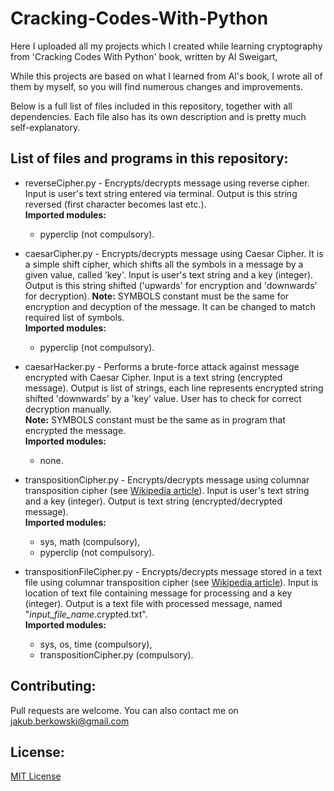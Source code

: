 # Cracking-Codes-With-Python

Here I uploaded all my projects which I created while learning cryptography
from 'Cracking Codes With Python' book, written by Al Sweigart,

While this projects are based on what I learned from Al's book, I wrote all of
them by myself, so you will find numerous changes and improvements.

Below is a full list of files included in this repository, together with
all dependencies. Each file also has its own description and is pretty
much self-explanatory.

## List of files and programs in this repository:
- reverseCipher.py - Encrypts/decrypts message using reverse cipher. Input is user's text string entered via terminal. Output is this string reversed (first character becomes last etc.).\
**Imported modules:**
    - pyperclip (not compulsory).
    
 - caesarCipher.py - Encrypts/decrypts message using Caesar Cipher. It is a simple shift cipher, which shifts all the symbols in a message by a given value, called 'key'. Input is user's text string and a key (integer). Output is this string shifted ('upwards' for encryption and 'downwards' for decryption).
 **Note:** SYMBOLS constant must be the same for encryption and decyption of the message. It can be changed to match required list of symbols.\
 **Imported modules:**
    - pyperclip (not compulsory).
    
- caesarHacker.py - Performs a brute-force attack against message encrypted with Caesar Cipher. Input is a text string (encrypted message). Output is list of strings, each line represents encrypted string shifted 'downwards' by a 'key' value. User has to check for correct decryption manually.\
**Note:** SYMBOLS constant must be the same as in program that encrypted the message.\
**Imported modules:**
    - none.

- transpositionCipher.py - Encrypts/decrypts message using columnar transposition cipher (see [Wikipedia article](https://en.wikipedia.org/wiki/Transposition_cipher#Columnar_transposition)). Input is user's text string and a key (integer). Output is text string (encrypted/decrypted message).\
**Imported modules:**
    - sys, math (compulsory),
    - pyperclip (not compulsory).
    
- transpositionFileCipher.py - Encrypts/decrypts message stored in a text file using columnar transposition cipher (see [Wikipedia article](https://en.wikipedia.org/wiki/Transposition_cipher#Columnar_transposition)). Input is location of text file containing message for processing and a key (integer). Output is a text file with processed message, named "*input_file_name*.crypted.txt".\
**Imported modules:**
    - sys, os, time (compulsory),
    - transpositionCipher.py (compulsory).

## Contributing:

Pull requests are welcome. You can also contact me on jakub.berkowski@gmail.com

## License:

[MIT License](https://choosealicense.com/licenses/mit/)
